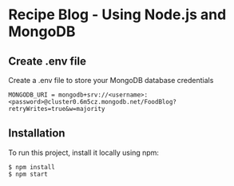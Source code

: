 # Recipe Blog - Using Node.js and MongoDB

## Create .env file
Create a .env file to store your MongoDB database credentials

```
MONGODB_URI = mongodb+srv://<username>:<password>@cluster0.6m5cz.mongodb.net/FoodBlog?retryWrites=true&w=majority
```

## Installation
To run this project, install it locally using npm:

```
$ npm install
$ npm start
```
